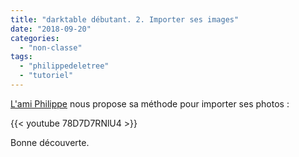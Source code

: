 ```yaml
---
title: "darktable débutant. 2. Importer ses images"
date: "2018-09-20"
categories: 
  - "non-classe"
tags: 
  - "philippedeletree"
  - "tutoriel"
---
```


[L'ami Philippe](https://www.youtube.com/channel/UCyuC63yBPP5vteLZ-l7T8OA) nous propose sa méthode pour importer ses photos : 

{{< youtube 78D7D7RNlU4 >}}

Bonne découverte.
